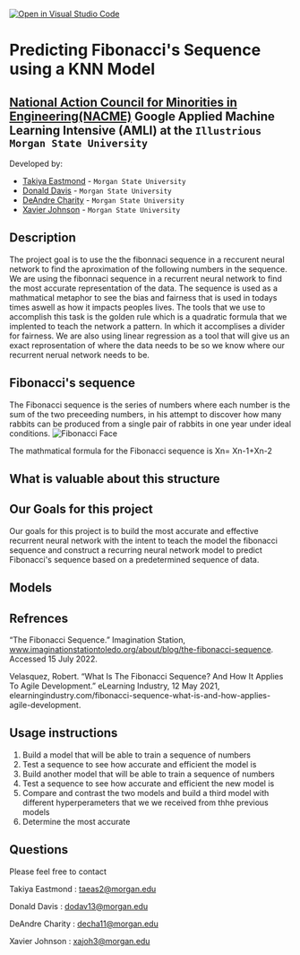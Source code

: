 [![Open in Visual Studio Code](https://classroom.github.com/assets/open-in-vscode-c66648af7eb3fe8bc4f294546bfd86ef473780cde1dea487d3c4ff354943c9ae.svg)](https://classroom.github.com/online_ide?assignment_repo_id=8127899&assignment_repo_type=AssignmentRepo)
<!--
Name of your teams' final project
-->
# Predicting Fibonacci's Sequence using a KNN Model
## [National Action Council for Minorities in Engineering(NACME)](https://www.nacme.org) Google Applied Machine Learning Intensive (AMLI) at the `Illustrious Morgan State University`

<!--
List all of the members who developed the project and
link to each members respective GitHub profile
-->
Developed by: 
- [Takiya Eastmond](https://github.com/cbaker6) - `Morgan State University`
- [Donald Davis](https://github.com/cbaker6) - `Morgan State University` 
- [DeAndre Charity](https://github.com/deandre202) - `Morgan State University` 
- [Xavier Johnson](https://github.com/cbaker6) - `Morgan State University`

## Description
The project goal is to use the the fibonnaci sequence in a reccurent neural network to find the aproximation of the following numbers in the sequence. We are using the fibonnaci sequence in a recurrent neural network to find the most accurate representation of the data. The sequence is used as a mathmatical metaphor to see the bias and fairness that is used in todays times aswell as how it impacts peoples lives. The tools that we use to accomplish this task is the golden rule which is a quadratic formula that we implented to teach the network a pattern. In which it accomplises a divider for fairness. We are also using linear regression as a tool that will give us an exact reprosentation of where the data needs to be so we know where our recurrent nerual network needs to be.
<!--Give a short description on what your project accomplishes and what tools is uses. In addition, you can drop screenshots directly into your README file to add them to your README. Take these from your presentations. The project goal is to use the the fibonnaci sequence in a reccurent neural network to find the aproximation of the following numbers in the sequence. We are using the fibonnaci sequence in a recurrent neural network to find the most accurate representation of the data. The sequence is used as a mathmatical metaphor to see the bias and fairness that is used in todays times aswell as how it impacts peoples lives. The tools that we use to accomplish this task is the golden rule which is a quadratic formula that we implented to teach the network a pattern. In which it accomplises a divider for fairness. We are also using linear regression as a tool that will give us an exact reprosentation of where the data needs to be so we know where our recurrent nerual network needs to be...
-->
## Fibonacci's sequence
The Fibonacci sequence is the series of numbers where each number is the sum of the two preceeding numbers, in his attempt to discover how many rabbits can be produced from a single pair of rabbits in one year under ideal conditions.
![Fibonacci Face](/images/github-Fibonacci-Face.png)

The mathmatical formula for the Fibonacci sequence is Xn= Xn-1+Xn-2

## What is valuable about this structure

## Our Goals for this project
Our goals for this project is to build the most accurate and effective recurrent neural network with the intent to teach the model the fibonacci sequence and construct a recurring neural network model to predict Fibonacci's sequence based on a predetermined sequence of data.
## Models

## Refrences
“The Fibonacci Sequence.” Imagination Station, www.imaginationstationtoledo.org/about/blog/the-fibonacci-sequence. Accessed 15 July 2022.


Velasquez, Robert. “What Is The Fibonacci Sequence? And How It Applies To Agile Development.” eLearning Industry, 12 May 2021, elearningindustry.com/fibonacci-sequence-what-is-and-how-applies-agile-development.



## Usage instructions
<!--
Give details on how to install fork and install your project. You can get all of the python dependencies for your project by typing `pip3 freeze requirements.txt` on the system that runs your project. Add the generated `requirements.txt` to this repo.
-->
1. Build a model that will be able to train a sequence of numbers
2. Test a sequence to see how accurate and efficient the model is
3. Build another model that will be able to train a sequence of numbers
4. Test a sequence to see how accurate and efficient the new model is
5. Compare and contrast the two models and build a third model with different hyperperameters that we we received from thhe previous models
6. Determine the most accurate

## Questions
Please feel free to contact

Takiya Eastmond : taeas2@morgan.edu

Donald Davis : dodav13@morgan.edu

DeAndre Charity : decha11@morgan.edu

Xavier Johnson : xajoh3@morgan.edu
